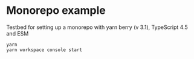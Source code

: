 # Monorepo example

Testbed for setting up a monorepo with yarn berry (v 3.1), TypeScript 4.5 and ESM

```
yarn
yarn workspace console start
```
